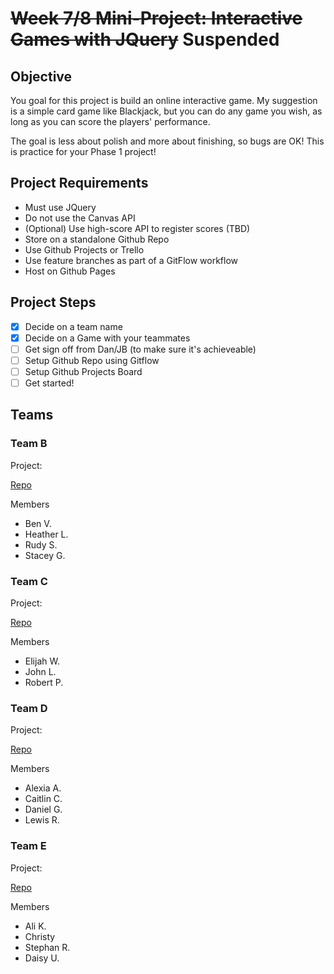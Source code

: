 # ~~Week 7/8 Mini-Project: Interactive Games with JQuery~~ Suspended

## Objective

You goal for this project is build an online interactive game. My suggestion is a simple card game like Blackjack, but you can do any game you wish, as long as you can score the players' performance.

The goal is less about polish and more about finishing, so bugs are OK! This is practice for your Phase 1 project!

## Project Requirements
* Must use JQuery 
* Do not use the Canvas API
* (Optional) Use high-score API to register scores (TBD)
* Store on a standalone Github Repo
* Use Github Projects or Trello
* Use feature branches as part of a GitFlow workflow
* Host on Github Pages

## Project Steps
* [X] Decide on a team name
* [X] Decide on a Game with your teammates
* [ ] Get sign off from Dan/JB (to make sure it's achieveable)
* [ ] Setup Github Repo using Gitflow
* [ ] Setup Github Projects Board
* [ ] Get started!

## Teams

### Team B
Project: 

[Repo]()

Members
* Ben V.
* Heather L.
* Rudy S.
* Stacey G.

### Team C
Project: 

[Repo]()

Members
* Elijah W.
* John L.
* Robert P.

### Team D
Project: 

[Repo]()

Members
* Alexia A.
* Caitlin C.
* Daniel G.
* Lewis R.

### Team E
Project: 

[Repo]()

Members
* Ali K. 
* Christy 
* Stephan R.
* Daisy U.

